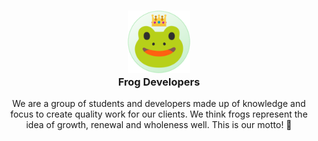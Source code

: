 <h3 align="center">
	<img src="assets\readme.png" width="100" alt="Logo"/><br/>
	Frog Developers
</h3>

<p align="center">
    We are a group of students and developers made up of knowledge and focus to create quality work for our clients. We think frogs represent the idea of growth, renewal and wholeness well. This is our motto! 🐸
</p>